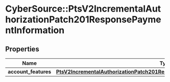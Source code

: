 # CyberSource::PtsV2IncrementalAuthorizationPatch201ResponsePaymentInformation

## Properties
Name | Type | Description | Notes
------------ | ------------- | ------------- | -------------
**account_features** | [**PtsV2IncrementalAuthorizationPatch201ResponsePaymentInformationAccountFeatures**](PtsV2IncrementalAuthorizationPatch201ResponsePaymentInformationAccountFeatures.md) |  | [optional] 


